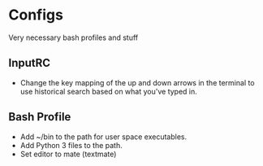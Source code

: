 # Configs
Very necessary bash profiles and stuff

## InputRC
* Change the key mapping of the up and down arrows in the terminal to use historical search based on what you've typed in.

## Bash Profile
* Add ~/bin to the path for user space executables.
* Add Python 3 files to the path.
* Set editor to mate (textmate)
